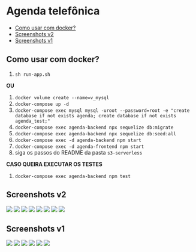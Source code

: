 # Agenda telefônica

- [Como usar com docker?](#como-usar-com-docker)
- [Screenshots v2](#screenshots-v2)
- [Screenshots v1](#screenshots-v1)

## Como usar com docker?

1. `sh run-app.sh`

**OU**

1. `docker volume create --name=v_mysql`
1. `docker-compose up -d`
1. `docker-compose exec mysql mysql -uroot --password=root -e "create database if not exists agenda; create database if not exists agenda_test;"`
1. `docker-compose exec agenda-backend npx sequelize db:migrate`
1. `docker-compose exec agenda-backend npx sequelize db:seed:all`
1. `docker-compose exec -d agenda-backend npm start`
1. `docker-compose exec -d agenda-frontend npm start`
1. siga os passos do README da pasta `s3-serverless`

**CASO QUEIRA EXECUTAR OS TESTES**

1. `docker-compose exec agenda-backend npm test`

## Screenshots v2

![](./img/v2/1.png)
![](./img/v2/2.png)
![](./img/v2/3.png)
![](./img/v2/4.png)
![](./img/v2/5.png)
![](./img/v2/6.png)
![](./img/v2/7.png)
![](./img/v2/8.png)

## Screenshots v1

![](./img/v1/1.png)
![](./img/v1/2.png)
![](./img/v1/3.png)
![](./img/v1/4.png)
![](./img/v1/5.png)
![](./img/v1/6.png)
